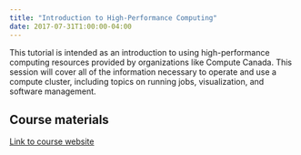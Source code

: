 ```yaml
---
title: "Introduction to High-Performance Computing"
date: 2017-07-31T1:00:00-04:00
---
```


This tutorial is intended as an introduction to using high-performance computing 
resources provided by organizations like Compute Canada. 
This session will cover all of the information necessary to operate and use 
a compute cluster, including topics on running jobs, visualization, and software management. 

## Course materials

[Link to course website](https://jstaf.github.io/hpc-intro/)


